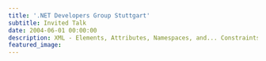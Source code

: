 ```yaml
---
title: '.NET Developers Group Stuttgart'
subtitle: Invited Talk
date: 2004-06-01 00:00:00
description: XML - Elements, Attributes, Namespaces, and... Constraints!
featured_image: 
---
```

